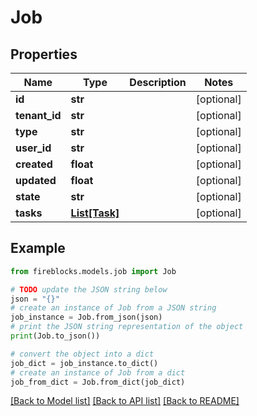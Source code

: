 # Job


## Properties

Name | Type | Description | Notes
------------ | ------------- | ------------- | -------------
**id** | **str** |  | [optional] 
**tenant_id** | **str** |  | [optional] 
**type** | **str** |  | [optional] 
**user_id** | **str** |  | [optional] 
**created** | **float** |  | [optional] 
**updated** | **float** |  | [optional] 
**state** | **str** |  | [optional] 
**tasks** | [**List[Task]**](Task.md) |  | [optional] 

## Example

```python
from fireblocks.models.job import Job

# TODO update the JSON string below
json = "{}"
# create an instance of Job from a JSON string
job_instance = Job.from_json(json)
# print the JSON string representation of the object
print(Job.to_json())

# convert the object into a dict
job_dict = job_instance.to_dict()
# create an instance of Job from a dict
job_from_dict = Job.from_dict(job_dict)
```
[[Back to Model list]](../README.md#documentation-for-models) [[Back to API list]](../README.md#documentation-for-api-endpoints) [[Back to README]](../README.md)



